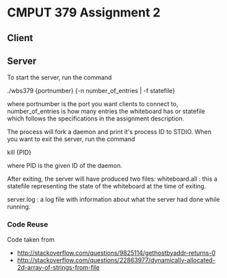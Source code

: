 # CMPUT 379 Assignment 2

## Client

## Server

To start the server, run the command

./wbs379 {portnumber} {-n number_of_entries | -f statefile}

where portnumber is the port you want clients to connect to,
number_of_entries is how many entries the whiteboard has or
statefile which follows the specifications in the assignment
description.

The process will fork a daemon and print it's process ID
to STDIO. When you want to exit the server, run the command

kill {PID}

where PID is the given ID of the daemon.

After exiting, the server will have produced two files:
whiteboard.all :
	this a statefile representing the state of the
	whiteboard at the time of exiting.

server.log :
	a log file with information about what the server had
	done while running.


### Code Reuse
Code taken from
-  http://stackoverflow.com/questions/9825114/gethostbyaddr-returns-0
-  http://stackoverflow.com/questions/22863977/dynamically-allocated-2d-array-of-strings-from-file
